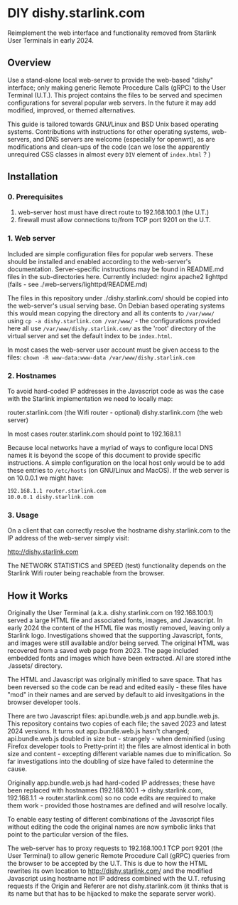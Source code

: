 # DIY dishy.starlink.com

Reimplement the web interface and functionality removed from Starlink User Terminals in early 2024.

## Overview

Use a stand-alone local web-server to provide the web-based "dishy" interface; only making generic Remote Procedure Calls (gRPC) to the User Terminal (U.T.). This project contains the files to be served and specimen configurations for several popular web servers. In the future it may add modified, improved, or themed alternatives. 

This guide is tailored towards GNU/Linux and BSD Unix based operating systems. Contributions with instructions for other operating systems, web-servers, and DNS servers are welcome (especially for openwrt), as are modifications and clean-ups of the code (can we lose the apparently unrequired CSS classes in almost every `DIV` element of `index.html` ? )

## Installation

### 0. Prerequisites

  1. web-server host must have direct route to 192.168.100.1 (the U.T.)
  2. firewall must allow connections to/from TCP port 9201 on the U.T.

### 1. Web server

Included are simple configuration files for popular web servers. These should be installed and enabled according to the web-server's documentation. Server-specific instructions may be found in README.md files in the sub-directories here. Currently included: nginx apache2 lighttpd (fails - see ./web-servers/lighttpd/README.md)

The files in this repository under ./dishy.starlink.com/ should be copied into the web-server's usual serving base. On Debian based operating systems this would mean copying the directory and all its contents to `/var/www/` using `cp -a dishy.starlink.com /var/www/` - the configurations provided here all use `/var/www/dishy.starlink.com/` as the 'root' directory of the virtual server and set the default index to be `index.html`.

In most cases the web-server user account must be given access to the files: `chown -R www-data:www-data /var/www/dishy.starlink.com`

### 2. Hostnames

To avoid hard-coded IP addresses in the Javascript code as was the case with the Starlink implementation we need to locally map:

  router.starlink.com (the Wifi router - optional)
  dishy.starlink.com  (the web server)

In most cases router.starlink.com should point to 192.168.1.1

Because local networks have a myriad of ways to configure local DNS names it is beyond the scope of this document to provide specific instructions. A simple configuration on the local host only would be to add these entries to `/etc/hosts` (on GNU/Linux and MacOS). If the web server is on 10.0.0.1 we might have:
```
192.168.1.1 router.starlink.com
10.0.0.1 dishy.starlink.com
```

### 3. Usage

On a client that can correctly resolve the hostname dishy.starlink.com to the IP address of the web-server simply visit:

http://dishy.starlink.com

The NETWORK STATISTICS and SPEED (test) functionality depends on the Starlink Wifi router being reachable from the browser.

## How it Works

Originally the User Terminal (a.k.a. dishy.starlink.com on 192.168.100.1) served a large HTML file and associated fonts, images, and Javascript. In early 2024 the content of the HTML file was mostly removed, leaving only a Starlink logo. Investigations showed that the supporting Javascript, fonts, and images were still available and/or being served. The original HTML was recovered from a saved web page from 2023. The page included embedded fonts and images which have been extracted. All are stored inthe ./assets/ directory.

The HTML and Javascript was originally minified to save space. That has been reversed so the code can be read and edited easily - these files have "mod" in their names and are served by default to aid invesitgations in the browser developer tools.

There are two Javascript files: api.bundle.web.js and app.bundle.web.js. This repository contains two copies of each file; the saved 2023 and latest 2024 versions. It turns out app.bundle.web.js hasn't changed; api.bundle.web.js doubled in size but - strangely - when deminified (using Firefox developer tools to Pretty-print it) the files are almost identical in both size and content - excepting different variable names due to minification. So far investigations into the doubling of size have failed to determine the cause.

Originally app.bundle.web.js had hard-coded IP addresses; these have been replaced with hostnames (192.168.100.1 -> dishy.starlink.com, 192.168.1.1 -> router.starlink.com) so no code edits are required to make them work - provided those hostnames are defined and will resolve locally.

To enable easy testing of different combinations of the Javascript files without editing the code the original names are now symbolic links that point to the particular version of the files.

The web-server has to proxy requests to 192.168.100.1 TCP port 9201 (the User Terminal) to allow generic Remote Procedure Call (gRPC) queries from the browser to be accepted by the U.T. This is due to how the HTML rewrites its own location to http://dishy.starlink.com/ and the modified Javascript using hostname not IP address combined with the U.T. refusing requests if the Origin and Referer are not dishy.starlink.com (it thinks that is its name but that has to be hijacked to make the separate server work).

